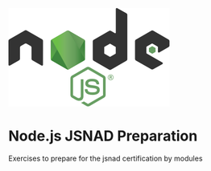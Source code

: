 ![node-logo](https://github.com/jsricarde/jsnad-labs/blob/master/img/node-logo.png?raw=true)

# Node.js JSNAD Preparation

Exercises to prepare for the jsnad certification by modules

